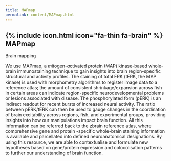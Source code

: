 ```yaml
---
title: MAPmap
permalink: content/MAPmap.html
---
```


## {% include icon.html icon="fa-thin fa-brain" %} MAPmap

Brain mapping

We use MAPmap, a *m*itogen-*a*ctivated *p*rotein (MAP) kinase-based whole-brain immunostaining technique to gain insights into brain region-specific structural and activity profiles. 
The staining of total ERK (tERK, the MAP kinase) is used with morphometry algorithms to register image data to a reference atlas; the amount of consistent shrinkage/expansion across fish 
in certain areas can indicate region-specific neurodevelopmental problems or lesions associated with disease. The phosphorylated form (pERK) is an indirect readout for recent bursts of increased neural activity. 
The ratio between pERK/tERK can then be used to gauge changes in the coordination of brain excitability across regions, fish, and experimental groups, providing insights into how our manipulations impact brain function. 
All this information can be referred back to the zbrain reference atlas, where comprehensive gene and protein -specific whole-brain staining information is available and parcellated into defined neuroanatomical designations. 
By using this resource, we are able to contextualise and formulate new hypotheses based on gene/protein expression and colocolisation patterns to further our understanding of brain function. 
